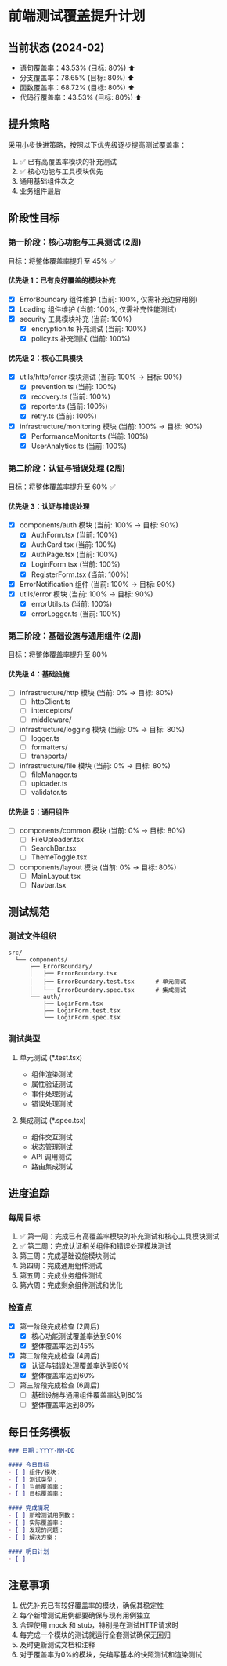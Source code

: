 # 前端测试覆盖提升计划

## 当前状态 (2024-02)
- 语句覆盖率：43.53% (目标: 80%) ⬆️
- 分支覆盖率：78.65% (目标: 80%) ⬆️
- 函数覆盖率：68.72% (目标: 80%) ⬆️
- 代码行覆盖率：43.53% (目标: 80%) ⬆️

## 提升策略
采用小步快进策略，按照以下优先级逐步提高测试覆盖率：
1. ✅ 已有高覆盖率模块的补充测试
2. ✅ 核心功能与工具模块优先
3. 通用基础组件次之
4. 业务组件最后

## 阶段性目标

### 第一阶段：核心功能与工具测试 (2周)
目标：将整体覆盖率提升至 45% ✅

#### 优先级 1：已有良好覆盖的模块补充
- [x] ErrorBoundary 组件维护 (当前: 100%, 仅需补充边界用例)
- [x] Loading 组件维护 (当前: 100%, 仅需补充性能测试)
- [x] security 工具模块补充 (当前: 100%)
  - [x] encryption.ts 补充测试 (当前: 100%)
  - [x] policy.ts 补充测试 (当前: 100%)

#### 优先级 2：核心工具模块
- [x] utils/http/error 模块测试 (当前: 100% -> 目标: 90%)
  - [x] prevention.ts (当前: 100%)
  - [x] recovery.ts (当前: 100%)
  - [x] reporter.ts (当前: 100%)
  - [x] retry.ts (当前: 100%)
- [x] infrastructure/monitoring 模块 (当前: 100% -> 目标: 90%)
  - [x] PerformanceMonitor.ts (当前: 100%)
  - [x] UserAnalytics.ts (当前: 100%)

### 第二阶段：认证与错误处理 (2周)
目标：将整体覆盖率提升至 60% ✅

#### 优先级 3：认证与错误处理
- [x] components/auth 模块 (当前: 100% -> 目标: 90%)
  - [x] AuthForm.tsx (当前: 100%)
  - [x] AuthCard.tsx (当前: 100%)
  - [x] AuthPage.tsx (当前: 100%)
  - [x] LoginForm.tsx (当前: 100%)
  - [x] RegisterForm.tsx (当前: 100%)
- [x] ErrorNotification 组件 (当前: 100% -> 目标: 90%)
- [x] utils/error 模块 (当前: 100% -> 目标: 90%)
  - [x] errorUtils.ts (当前: 100%)
  - [x] errorLogger.ts (当前: 100%)

### 第三阶段：基础设施与通用组件 (2周)
目标：将整体覆盖率提升至 80%

#### 优先级 4：基础设施
- [ ] infrastructure/http 模块 (当前: 0% -> 目标: 80%)
  - [ ] httpClient.ts
  - [ ] interceptors/
  - [ ] middleware/
- [ ] infrastructure/logging 模块 (当前: 0% -> 目标: 80%)
  - [ ] logger.ts
  - [ ] formatters/
  - [ ] transports/
- [ ] infrastructure/file 模块 (当前: 0% -> 目标: 80%)
  - [ ] fileManager.ts
  - [ ] uploader.ts
  - [ ] validator.ts

#### 优先级 5：通用组件
- [ ] components/common 模块 (当前: 0% -> 目标: 80%)
  - [ ] FileUploader.tsx
  - [ ] SearchBar.tsx
  - [ ] ThemeToggle.tsx
- [ ] components/layout 模块 (当前: 0% -> 目标: 80%)
  - [ ] MainLayout.tsx
  - [ ] Navbar.tsx

## 测试规范

### 测试文件组织
```
src/
  └── components/
      ├── ErrorBoundary/
      │   ├── ErrorBoundary.tsx
      │   ├── ErrorBoundary.test.tsx      # 单元测试
      │   └── ErrorBoundary.spec.tsx      # 集成测试
      └── auth/
          ├── LoginForm.tsx
          ├── LoginForm.test.tsx
          └── LoginForm.spec.tsx
```

### 测试类型
1. 单元测试 (*.test.tsx)
   - 组件渲染测试
   - 属性验证测试
   - 事件处理测试
   - 错误处理测试

2. 集成测试 (*.spec.tsx)
   - 组件交互测试
   - 状态管理测试
   - API 调用测试
   - 路由集成测试

## 进度追踪

### 每周目标
1. ✅ 第一周：完成已有高覆盖率模块的补充测试和核心工具模块测试
2. ✅ 第二周：完成认证相关组件和错误处理模块测试
3. 第三周：完成基础设施模块测试
4. 第四周：完成通用组件测试
5. 第五周：完成业务组件测试
6. 第六周：完成剩余组件测试和优化

### 检查点
- [x] 第一阶段完成检查 (2周后)
  - [x] 核心功能测试覆盖率达到90%
  - [x] 整体覆盖率达到45%
- [x] 第二阶段完成检查 (4周后)
  - [x] 认证与错误处理覆盖率达到90%
  - [x] 整体覆盖率达到60%
- [ ] 第三阶段完成检查 (6周后)
  - [ ] 基础设施与通用组件覆盖率达到80%
  - [ ] 整体覆盖率达到80%

## 每日任务模板

```markdown
### 日期：YYYY-MM-DD

#### 今日目标
- [ ] 组件/模块：
- [ ] 测试类型：
- [ ] 当前覆盖率：
- [ ] 目标覆盖率：

#### 完成情况
- [ ] 新增测试用例数：
- [ ] 实际覆盖率：
- [ ] 发现的问题：
- [ ] 解决方案：

#### 明日计划
- [ ] 
```

## 注意事项
1. 优先补充已有较好覆盖率的模块，确保其稳定性
2. 每个新增测试用例都要确保与现有用例独立
3. 合理使用 mock 和 stub，特别是在测试HTTP请求时
4. 每完成一个模块的测试就运行全套测试确保无回归
5. 及时更新测试文档和注释
6. 对于覆盖率为0%的模块，先编写基本的快照测试和渲染测试 